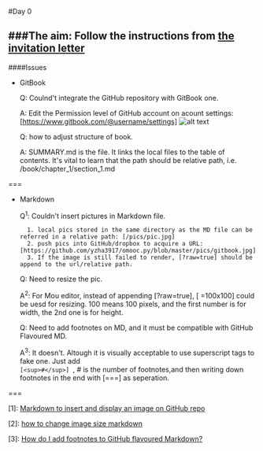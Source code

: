 #Day 0 

###The aim: Follow the instructions from [the invitation letter](https://groups.google.com/forum/#!topic/omooc/HLuK4TKDYC8)
---
####Issues 

* GitBook

	Q: Coulnd't integrate the GitHub repository with GitBook one. 
	
	A: Edit the Permission level of GitHub account on acount settings: [https://www.gitbook.com/@username/settings]
![alt text](https://github.com/yzha3917/omooc.py/blob/master/pics/gitbook.jpg?raw=true)


	Q: how to adjust structure of book. 
	
	A: SUMMARY.md is the file. It links the local files to the table of contents. It's vital to learn that the path should be relative path, i.e. /book/chapter_1/section_1.md
	



===
* Markdown

	Q<sup>1</sup>: Couldn't insert pictures in Markdown file. 

		1. local pics stored in the same directory as the MD file can be referred in a relative path: [/pics/pic.jpg]
		2. push pics into GitHub/dropbox to acquire a URL: [https://github.com/yzha3917/omooc.py/blob/master/pics/gitbook.jpg]
		3. If the image is still failed to render, [?raw=true] should be append to the url/relative path. 


	Q: Need to resize the pic. 
	
	A<sup>2</sup>: For Mou editor, instead of appending [?raw=true], [ =100x100] could be uesd for resizing. 100 means 100 pixels, and the first number is for width, the 2nd one is for height.
	
	
	
	Q: Need to add footnotes on MD, and it must be compatible with GitHub Flavoured MD.
	
	A<sup>3</sup>: It doesn't. Altough it is visually acceptable to use superscript tags to fake one. Just add 	
	```[<sup>#</sup>] ```, # is the number of footnotes,and then writing down footnotes in the end with [===] as seperation. 
	
===


[1]: [Markdown to insert and display an image on GitHub repo](http://webapps.stackexchange.com/questions/29602/markdown-to-insert-and-display-an-image-on-github-repo)

[2]: [how to change image size markdown](http://stackoverflow.com/questions/14675913/how-to-change-image-size-markdown)

[3]: [How do I add footnotes to GitHub flavoured Markdown?](http://stackoverflow.com/questions/25579868/how-do-i-add-footnotes-to-github-flavoured-markdown)
